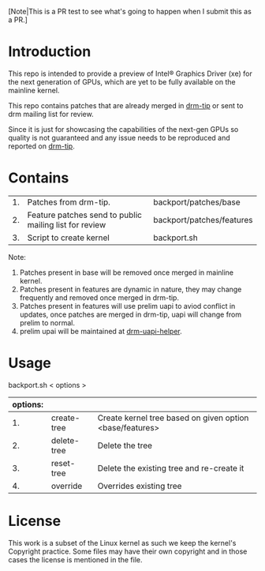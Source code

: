 [Note|This is a PR test to see what's going to happen when I submit this as a PR.]

# Introduction

This repo is intended to provide a preview of Intel® Graphics Driver (xe) for the next generation of GPUs, which are yet to be fully available on the mainline kernel.

This repo contains patches that are already merged in [drm-tip](https://gitlab.freedesktop.org/drm/tip) or sent to drm mailing list for review.

Since it is just for showcasing the capabilities of the next-gen GPUs so quality is not guaranteed and any issue needs to be reproduced and reported on [drm-tip](https://drm.pages.freedesktop.org/intel-docs/how-to-file-i915-bugs.html).


# Contains
|   |   | |
|-- |---|-- |
|1. | Patches from drm-tip.| backport/patches/base | |
|2. | Feature patches send to public mailing list for review |backport/patches/features |
|3. | Script to create kernel | backport.sh|

Note: 
1. Patches present in base will be removed once merged in mainline kernel.
2. Patches present in features are dynamic in nature, they may change frequently and removed once merged in drm-tip.
3. Patches present in features will use prelim uapi to aviod conflict in updates, once patches are merged in drm-tip, uapi will change from prelim to normal.
4. prelim upai will be maintained at [drm-uapi-helper](https://github.com/intel-gpu/drm-uapi-helper/tree/xe).

# Usage
backport.sh < options >

|options:| | |
|-- |--|--| 
|1. |create-tree| Create kernel tree based on given option <base/features>|
|2. |delete-tree| Delete the tree|
|3. |reset-tree| Delete the existing tree and re-create it|
|4. |override| Overrides existing tree|


# License

This work is a subset of the Linux kernel as such we keep the kernel's
Copyright practice. Some files may have their own copyright and in those
cases the license is mentioned in the file.
